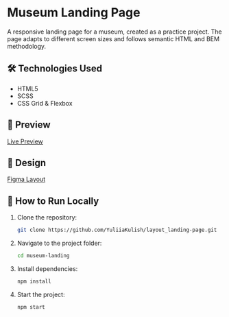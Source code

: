 # Museum Landing Page

A responsive landing page for a museum, created as a practice project. The page adapts to different screen sizes and follows semantic HTML and BEM methodology.

## 🛠 Technologies Used

- HTML5
- SCSS
- CSS Grid & Flexbox

## 🔗 Preview

[Live Preview](https://yuliiakulish.github.io/layout_landing-page/)

## 🎨 Design

[Figma Layout](http://figma.com/design/lSR1m42L9YwzQwzzxKwHpw/THE-MET?node-id=8590-29&p=f&t=Iw9T3tzfdnKJdB7B-0)

## 🚀 How to Run Locally

1. Clone the repository:
   ```bash
   git clone https://github.com/YuliiaKulish/layout_landing-page.git
   ```
2. Navigate to the project folder:
   ```bash
   cd museum-landing
   ```
3. Install dependencies:
   ```bash
   npm install
   ```
4. Start the project:
   ```bash
   npm start
   ```

